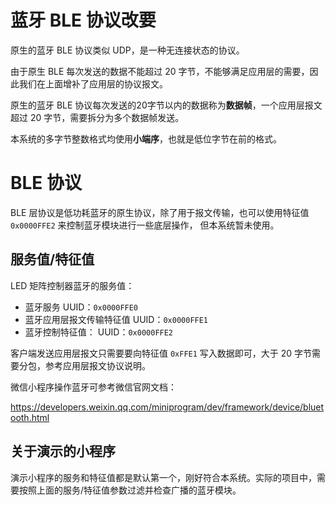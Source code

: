 # 蓝牙 BLE 协议改要

原生的蓝牙 BLE 协议类似 UDP，是一种无连接状态的协议。

由于原生 BLE 每次发送的数据不能超过 20 字节，不能够满足应用层的需要，因此我们在上面增补了应用层的协议报文。

原生的蓝牙 BLE 协议每次发送的20字节以内的数据称为**数据帧**，一个应用层报文超过 20 字节，需要拆分为多个数据帧发送。

本系统的多字节整数格式均使用**小端序**，也就是低位字节在前的格式。

# BLE 协议

BLE 层协议是低功耗蓝牙的原生协议，除了用于报文传输，也可以使用特征值 `0x0000FFE2` 来控制蓝牙模块进行一些底层操作，
但本系统暂未使用。

## 服务值/特征值

LED 矩阵控制器蓝牙的服务值：

* 蓝牙服务 UUID：`0x0000FFE0 `
* 蓝牙应用层报文传输特征值 UUID：`0x0000FFE1`
* 蓝牙控制特征值： UUID：`0x0000FFE2`


客户端发送应用层报文只需要要向特征值 `0xFFE1` 写入数据即可，大于 20 字节需要分包，参考应用层报文协议说明。

微信小程序操作蓝牙可参考微信官网文档：

https://developers.weixin.qq.com/miniprogram/dev/framework/device/bluetooth.html


## 关于演示的小程序

演示小程序的服务和特征值都是默认第一个，刚好符合本系统。实际的项目中，需要按照上面的服务/特征值参数过滤并检查广播的蓝牙模块。